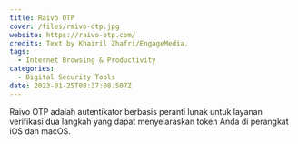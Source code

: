 ```yaml
---
title: Raivo OTP
cover: /files/raivo-otp.jpg
website: https://raivo-otp.com/
credits: Text by Khairil Zhafri/EngageMedia.
tags:
  - Internet Browsing & Productivity
categories:
  - Digital Security Tools
date: 2023-01-25T08:37:08.507Z
---
```

Raivo OTP adalah autentikator berbasis peranti lunak untuk layanan verifikasi dua langkah yang dapat menyelaraskan token Anda di perangkat iOS dan macOS.